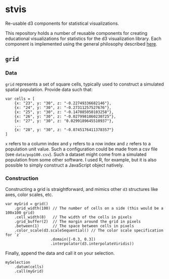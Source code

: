 # stvis
Re-usable d3 components for statistical visualizations.

This repository holds a number of reusable components for creating educational visualizations for
statistics for the d3 visualization library. Each component is implemented using the general
philosophy described [here](https://bost.ocks.org/mike/chart/).

## `grid`

### Data

`grid` represents a set of square cells, typically used to construct a simulated spatial population.
Provide data such that:

```
var cells = [
    {x: "23", y: "30", z: "-0.22749336682146"},
    {x: "24", y: "30", z: "-0.27311257527676"},
    {x: "25", y: "30", z: "-0.147085050103258"},
    {x: "26", y: "30", z: "-0.0279981860230725"},
    {x: "27", y: "30", z: "0.0299189645510937"},
    ...
    {x: "28", y: "30", z: "-0.0745176411378357"}
]
```

`x` refers to a column index and `y` refers to a row index and `z` refers to a population unit
value. Such a configuration could be made from a csv file (see `data/pop100.csv`). Such a dataset might
come from a simulated population from some other software. I used R, for example, but it is also
possible to simply construct a JavaScript object natively.

### Construction

Constructing a grid is straightforward, and mimics other `d3` structures like axes, color scales, etc.

```
var myGrid = grid()
    .grid_width(100) // The number of cells on a side (this would be a 100x100 grid)
    .cell_width(8)   // The width of the cells in pixels
    .grid_buffer(2)  // The margin around the grid in pixels
    .between(1)      // The space between cells in pixels
    .color_scale(d3.scaleSequential() // The color scale specification for `z`
                    .domain([-0.3, 0.3])
                    .interpolator(d3.interpolateViridis))
```

Finally, append the data and call it on your selection.

```
mySelection
    .datum(cells)
    .call(myGrid)
```